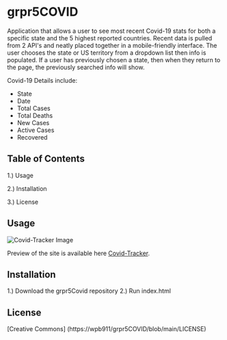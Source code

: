# grpr5COVID
Application that allows a user to see most recent Covid-19 stats for both a specific state and the 5 highest reported countries. Recent data is pulled from 2 API's and neatly placed together in a mobile-friendly interface. The user chooses the state or US territory from a dropdown list then info is populated. If a user has previously chosen a state, then when they return to the page, the previously searched info will show.

Covid-19 Details include:
* State
* Date
* Total Cases
* Total Deaths
* New Cases
* Active Cases
* Recovered



## Table of Contents

1.) Usage

2.) Installation

3.) License

## Usage


![Covid-Tracker Image](https://github.com/wpb911/grpr5COVID/blob/main/image.png)

Preview of the site is available here [Covid-Tracker](https://wpb911.github.io/grpr5COVID/).


## Installation

1.) Download the grpr5Covid repository
2.) Run index.html

## License
[Creative Commons] (https://wpb911/grpr5COVID/blob/main/LICENSE)
